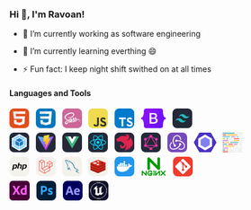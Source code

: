 ### Hi 👋, I'm Ravoan!

-   🔭 I’m currently working as software engineering

-   🌱 I’m currently learning everthing 😄

-   ⚡ Fun fact: I keep night shift swithed on at all times

#### Languages and Tools

<div align="start" style="margin-bottom: 5px;">
  <picture>
    <source media="(prefers-color-scheme: dark)" srcset="./assets/icons/html.svg">
    <source media="(prefers-color-scheme: light)" srcset="./assets/icons/html.svg">
    <img src="./assets/icons/html.svg" height="35" alt="HTML">
  </picture>
  &nbsp;
  <picture>
    <source media="(prefers-color-scheme: dark)" srcset="./assets/icons/css.svg">
    <source media="(prefers-color-scheme: light)" srcset="./assets/icons/css.svg">
    <img src="./assets/icons/css.svg" height="35" alt="CSS">
  </picture>
  &nbsp;
  <picture>
    <source media="(prefers-color-scheme: dark)" srcset="./assets/icons/sass.svg">
    <source media="(prefers-color-scheme: light)" srcset="./assets/icons/sass.svg">
    <img src="./assets/icons/sass.svg" height="35" alt="SASS">
  </picture>
  &nbsp;
  <picture>
    <source media="(prefers-color-scheme: dark)" srcset="./assets/icons/javascript.svg">
    <source media="(prefers-color-scheme: light)" srcset="./assets/icons/javascript.svg">
    <img src="./assets/icons/javascript.svg" height="35" alt="JavaScript">
  </picture>
  &nbsp;
  <picture>
    <source media="(prefers-color-scheme: dark)" srcset="./assets/icons/typescript.svg">
    <source media="(prefers-color-scheme: light)" srcset="./assets/icons/typescript.svg">
    <img src="./assets/icons/typescript.svg" height="35" alt="TypeScript">
  </picture>
  &nbsp;
  <picture>
    <source media="(prefers-color-scheme: dark)" srcset="./assets/icons/bootstrap.svg">
    <source media="(prefers-color-scheme: light)" srcset="./assets/icons/bootstrap.svg">
    <img src="./assets/icons/bootstrap.svg" height="35" alt="Bootstrap">
  </picture>
  &nbsp;
  <picture>
    <source media="(prefers-color-scheme: dark)" srcset="./assets/icons/tailwindcss-dark.svg">
    <source media="(prefers-color-scheme: light)" srcset="./assets/icons/tailwindcss-light.svg">
    <img src="./assets/icons/tailwindcss-dark.svg" height="35" alt="TailwindCSS">
  </picture>
</div>

<div align="start" style="margin-bottom: 5px;">
  <picture>
    <source media="(prefers-color-scheme: dark)" srcset="./assets/icons/webpack-dark.svg">
    <source media="(prefers-color-scheme: light)" srcset="./assets/icons/webpack-light.svg">
    <img src="./assets/icons/webpack-dark.svg" height="35" alt="Webpack5">
  </picture>
  &nbsp;
  <picture>
    <source media="(prefers-color-scheme: dark)" srcset="./assets/icons/vite-dark.svg">
    <source media="(prefers-color-scheme: light)" srcset="./assets/icons/vite-light.svg">
    <img src="./assets/icons/vite-dark.svg" height="35" alt="ViteJS">
  </picture>
  &nbsp;
  <picture>
    <source media="(prefers-color-scheme: dark)" srcset="./assets/icons/vuejs-dark.svg">
    <source media="(prefers-color-scheme: light)" srcset="./assets/icons/vuejs-light.svg">
    <img src="./assets/icons/vuejs-dark.svg" height="35" alt="VueJS">
  </picture>
  &nbsp;
  <picture>
    <source media="(prefers-color-scheme: dark)" srcset="./assets/icons/react-dark.svg">
    <source media="(prefers-color-scheme: light)" srcset="./assets/icons/react-light.svg">
    <img src="./assets/icons/react-dark.svg" height="35" alt="ReactJS">
  </picture>
  &nbsp;
  <picture>
    <source media="(prefers-color-scheme: dark)" srcset="./assets/icons/nestjs-dark.svg">
    <source media="(prefers-color-scheme: light)" srcset="./assets/icons/nestjs-light.svg">
    <img src="./assets/icons/nestjs-dark.svg" height="35" alt="NestJS">
  </picture>
  &nbsp;
  <picture>
    <source media="(prefers-color-scheme: dark)" srcset="./assets/icons/graphql-dark.svg">
    <source media="(prefers-color-scheme: light)" srcset="./assets/icons/graphql-light.svg">
    <img src="./assets/icons/graphql-dark.svg" height="35" alt="GraphQL">
  </picture>
  &nbsp;
  <picture>
    <source media="(prefers-color-scheme: dark)" srcset="./assets/icons/redux.svg">
    <source media="(prefers-color-scheme: light)" srcset="./assets/icons/redux.svg">
    <img src="./assets/icons/redux.svg" height="35" alt="Redux">
  </picture>
  &nbsp;
  <picture>
    <source media="(prefers-color-scheme: dark)" srcset="./assets/icons/eslint.svg">
    <source media="(prefers-color-scheme: light)" srcset="./assets/icons/eslint.svg">
    <img src="./assets/icons/eslint.svg" height="35" alt="ESLint">
  </picture>
  &nbsp;
  <picture>
    <source media="(prefers-color-scheme: dark)" srcset="./assets/icons/prettier.svg">
    <source media="(prefers-color-scheme: light)" srcset="./assets/icons/prettier.svg">
    <img src="./assets/icons/prettier.svg" height="35" alt="Prettier">
  </picture>
</div>

<div align="start" style="margin-bottom: 5px;">
  <picture>
    <source media="(prefers-color-scheme: dark)" srcset="./assets/icons/php-dark.svg">
    <source media="(prefers-color-scheme: light)" srcset="./assets/icons/php-light.svg">
    <img src="./assets/icons/php-light.svg" height="35" alt="PHP">
  </picture>
  &nbsp;
  <picture>
    <source media="(prefers-color-scheme: dark)" srcset="./assets/icons/laravel-dark.svg">
    <source media="(prefers-color-scheme: light)" srcset="./assets/icons/laravel-light.svg">
    <img src="./assets/icons/laravel-light.svg" height="35" alt="Laravel">
  </picture>
  &nbsp;
  <picture>
    <source media="(prefers-color-scheme: dark)" srcset="./assets/icons/mysql-dark.svg">
    <source media="(prefers-color-scheme: light)" srcset="./assets/icons/mysql-light.svg">
    <img src="./assets/icons/mysql-light.svg" height="35" alt="MySQL">
  </picture>
  &nbsp;
  <picture>
    <source media="(prefers-color-scheme: dark)" srcset="./assets/icons/redis-dark.svg">
    <source media="(prefers-color-scheme: light)" srcset="./assets/icons/redis-light.svg">
    <img src="./assets/icons/redis-light.svg" height="35" alt="Redis">
  </picture>
  &nbsp;
  <picture>
    <source media="(prefers-color-scheme: dark)" srcset="./assets/icons/docker.svg">
    <source media="(prefers-color-scheme: light)" srcset="./assets/icons/docker.svg">
    <img src="./assets/icons/docker.svg" height="35" alt="Docker">
  </picture>
  &nbsp;
  <picture>
    <source media="(prefers-color-scheme: dark)" srcset="./assets/icons/nginx.svg">
    <source media="(prefers-color-scheme: light)" srcset="./assets/icons/nginx.svg">
    <img src="./assets/icons/nginx.svg" height="35" alt="Nginx">
  </picture>
  &nbsp;
  <picture>
    <source media="(prefers-color-scheme: dark)" srcset="./assets/icons/git.svg">
    <source media="(prefers-color-scheme: light)" srcset="./assets/icons/git.svg">
    <img src="./assets/icons/git.svg" height="35" alt="Git">
  </picture>
</div>

<div align="start" style="margin-bottom: 5px;">
  <picture>
    <source media="(prefers-color-scheme: dark)" srcset="./assets/icons/adobexd.svg">
    <source media="(prefers-color-scheme: light)" srcset="./assets/icons/adobexd.svg">
    <img src="./assets/icons/adobexd.svg" height="35" alt="AdobeXD">
  </picture>
  &nbsp;
  <picture>
    <source media="(prefers-color-scheme: dark)" srcset="./assets/icons/photoshop.svg">
    <source media="(prefers-color-scheme: light)" srcset="./assets/icons/photoshop.svg">
    <img src="./assets/icons/photoshop.svg" height="35" alt="Photoshop">
  </picture>
  &nbsp;
  <picture>
    <source media="(prefers-color-scheme: dark)" srcset="./assets/icons/aftereffects.svg">
    <source media="(prefers-color-scheme: light)" srcset="./assets/icons/aftereffects.svg">
    <img src="./assets/icons/aftereffects.svg" height="35" alt="AfterEffects">
  </picture>
  &nbsp;
  <picture>
    <source media="(prefers-color-scheme: dark)" srcset="./assets/icons/UnrealEngine.svg">
    <source media="(prefers-color-scheme: light)" srcset="./assets/icons/UnrealEngine.svg">
    <img src="./assets/icons/UnrealEngine.svg" height="35" alt="UnrealEngine">
  </picture>
</div>
